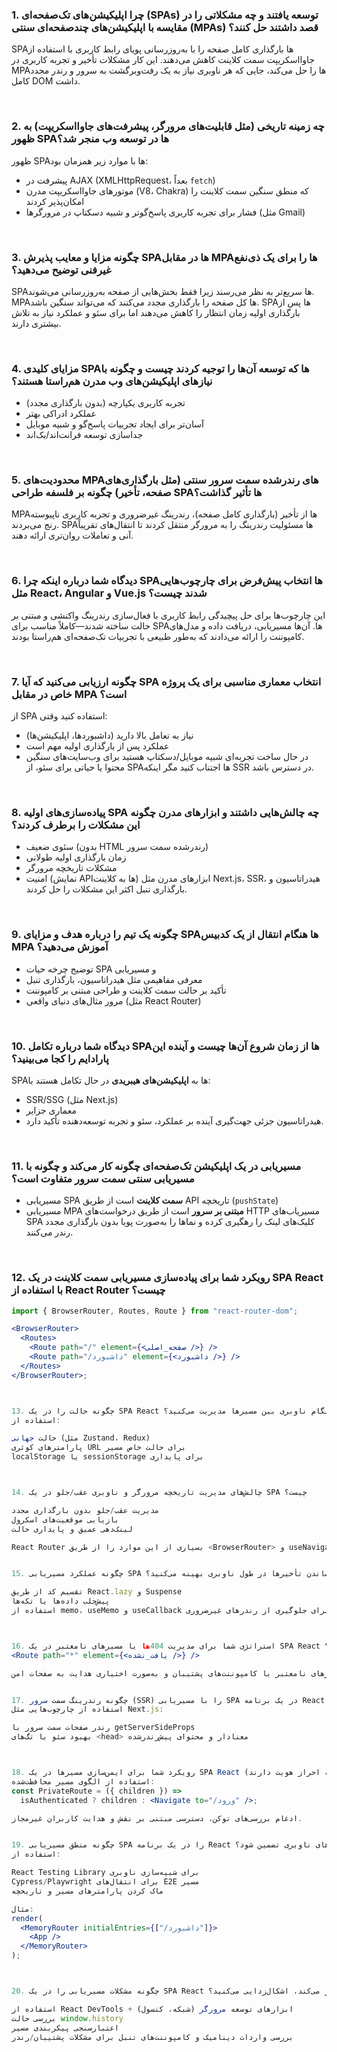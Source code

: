 ### 1. چرا اپلیکیشن‌های تک‌صفحه‌ای (SPAs) توسعه یافتند و چه مشکلاتی را در مقایسه با اپلیکیشن‌های چندصفحه‌ای سنتی (MPAs) قصد داشتند حل کنند؟

SPAها بارگذاری کامل صفحه را با به‌روزرسانی پویای رابط کاربری با استفاده از جاوااسکریپت سمت کلاینت کاهش می‌دهند. این کار مشکلات تأخیر و تجربه کاربری در MPAها را حل می‌کند، جایی که هر ناوبری نیاز به یک رفت‌وبرگشت به سرور و رندر مجدد کامل DOM داشت.

<br />

### 2. چه زمینه تاریخی (مثل قابلیت‌های مرورگر، پیشرفت‌های جاوااسکریپت) به ظهور SPAها در توسعه وب منجر شد؟

ظهور SPAها با موارد زیر همزمان بود:

- پیشرفت در AJAX (XMLHttpRequest، بعداً `fetch`)
- موتورهای جاوااسکریپت مدرن (V8، Chakra) که منطق سنگین سمت کلاینت را امکان‌پذیر کردند
- فشار برای تجربه کاربری پاسخ‌گوتر و شبیه دسکتاپ در مرورگرها (مثل Gmail)

<br />

### 3. چگونه مزایا و معایب پذیرش SPAها در مقابل MPAها را برای یک ذی‌نفع غیرفنی توضیح می‌دهید؟

SPAها سریع‌تر به نظر می‌رسند زیرا فقط بخش‌هایی از صفحه به‌روزرسانی می‌شوند. MPAها کل صفحه را بارگذاری مجدد می‌کنند که می‌تواند سنگین باشد. SPAها پس از بارگذاری اولیه زمان انتظار را کاهش می‌دهند اما برای سئو و عملکرد نیاز به تلاش بیشتری دارند.

<br />

### 4. مزایای کلیدی SPAها که توسعه آن‌ها را توجیه کردند چیست و چگونه با نیازهای اپلیکیشن‌های وب مدرن هم‌راستا هستند؟

- تجربه کاربری یکپارچه (بدون بارگذاری مجدد)
- عملکرد ادراکی بهتر
- آسان‌تر برای ایجاد تجربیات پاسخ‌گو و شبیه موبایل
- جداسازی توسعه فرانت‌اند/بک‌اند

<br />

### 5. محدودیت‌های MPAهای رندرشده سمت سرور سنتی (مثل بارگذاری‌های صفحه، تأخیر) چگونه بر فلسفه طراحی SPAها تأثیر گذاشت؟

MPAها از تأخیر (بارگذاری کامل صفحه)، رندرینگ غیرضروری و تجربه کاربری ناپیوسته رنج می‌بردند. SPAها مسئولیت رندرینگ را به مرورگر منتقل کردند تا انتقال‌های تقریباً آنی و تعاملات روان‌تری ارائه دهند.

<br />

### 6. دیدگاه شما درباره اینکه چرا SPAها انتخاب پیش‌فرض برای چارچوب‌هایی مثل React، Angular و Vue.js شدند چیست؟

این چارچوب‌ها برای حل پیچیدگی رابط کاربری با فعال‌سازی رندرینگ واکنشی و مبتنی بر حالت ساخته شدند—کاملاً مناسب برای SPAها. آن‌ها مسیریابی، دریافت داده و مدل‌های کامپوننت را ارائه می‌دادند که به‌طور طبیعی با تجربیات تک‌صفحه‌ای هم‌راستا بودند.

<br />

### 7. چگونه ارزیابی می‌کنید که آیا SPA انتخاب معماری مناسبی برای یک پروژه خاص در مقابل MPA است؟

از SPA استفاده کنید وقتی:

- نیاز به تعامل بالا دارید (داشبوردها، اپلیکیشن‌ها)
- عملکرد پس از بارگذاری اولیه مهم است
- در حال ساخت تجربه‌ای شبیه موبایل/دسکتاپ هستید
برای وب‌سایت‌های سنگین محتوا یا حیاتی برای سئو، از SPAها اجتناب کنید مگر اینکه SSR در دسترس باشد.

<br />

### 8. پیاده‌سازی‌های اولیه SPA چه چالش‌هایی داشتند و ابزارهای مدرن چگونه این مشکلات را برطرف کردند؟

- سئوی ضعیف (بدون HTML رندرشده سمت سرور)
- زمان بارگذاری اولیه طولانی
- مشکلات تاریخچه مرورگر
- امنیت (نمایش APIها به کلاینت)
ابزارهای مدرن مثل Next.js، SSR، هیدراتاسیون و بارگذاری تنبل اکثر این مشکلات را حل کردند.

<br />

### 9. چگونه یک تیم را درباره هدف و مزایای SPAها هنگام انتقال از یک کدبیس MPA آموزش می‌دهید؟

- توضیح چرخه حیات SPA و مسیریابی
- معرفی مفاهیمی مثل هیدراتاسیون، بارگذاری تنبل
- تأکید بر حالت سمت کلاینت و طراحی مبتنی بر کامپوننت
- مرور مثال‌های دنیای واقعی (مثل React Router)

<br />

### 10. دیدگاه شما درباره تکامل SPAها از زمان شروع آن‌ها چیست و آینده این پارادایم را کجا می‌بینید؟

SPAها به **اپلیکیشن‌های هیبریدی** در حال تکامل هستند با:

- SSR/SSG (مثل Next.js)
- معماری جزایر
- هیدراتاسیون جزئی
جهت‌گیری آینده بر عملکرد، سئو و تجربه توسعه‌دهنده تأکید دارد.

<br />

### 11. مسیریابی در یک اپلیکیشن تک‌صفحه‌ای چگونه کار می‌کند و چگونه با مسیریابی سنتی سمت سرور متفاوت است؟

- مسیریابی SPA **سمت کلاینت** است از طریق API تاریخچه (`pushState`)
- مسیریابی MPA **مبتنی بر سرور** است از طریق درخواست‌های HTTP
مسیریاب‌های SPA کلیک‌های لینک را رهگیری کرده و نماها را به‌صورت پویا بدون بارگذاری مجدد رندر می‌کنند.

<br />

### 12. رویکرد شما برای پیاده‌سازی مسیریابی سمت کلاینت در یک SPA React با استفاده از React Router چیست؟

```jsx
import { BrowserRouter, Routes, Route } from "react-router-dom";

<BrowserRouter>
  <Routes>
    <Route path="/" element={<صفحه_اصلی />} />
    <Route path="/داشبورد" element={<داشبورد />} />
  </Routes>
</BrowserRouter>;



13. چگونه حالت را در یک SPA React هنگام ناوبری بین مسیرها مدیریت می‌کنید؟
استفاده از:

حالت جهانی (مثل Zustand، Redux)
پارامترهای کوئری URL برای حالت خاص مسیر
localStorage یا sessionStorage برای پایداری



14. چالش‌های مدیریت تاریخچه مرورگر و ناوبری عقب/جلو در یک SPA چیست؟

مدیریت عقب/جلو بدون بارگذاری مجدد
بازیابی موقعیت‌های اسکرول
لینک‌دهی عمیق و پایداری حالت

React Router بسیاری از این موارد را از طریق <BrowserRouter> و useNavigate مدیریت می‌کند.


15. چگونه عملکرد مسیریابی SPA را برای به حداقل رساندن تأخیرها در طول ناوبری بهینه می‌کنید؟

تقسیم کد از طریق React.lazy و Suspense
پیش‌جلب داده‌ها یا تکه‌ها
استفاده از memo، useMemo و useCallback برای جلوگیری از رندرهای غیرضروری



16. استراتژی شما برای مدیریت 404ها یا مسیرهای نامعتبر در یک SPA React چیست؟
<Route path="*" element={<یافت_نشده />} />

مدیریت مسیرهای نامعتبر با کامپوننت‌های پشتیبان و به‌صورت اختیاری هدایت به صفحات امن.


17. چگونه رندرینگ سمت سرور (SSR) را با مسیریابی SPA در یک برنامه React برای بهبود سئو ادغام می‌کنید؟
استفاده از چارچوب‌هایی مثل Next.js:

رندر صفحات سمت سرور با getServerSideProps
بهبود سئو با تگ‌های <head> معنادار و محتوای پیش‌رندرشده



18. رویکرد شما برای ایمن‌سازی مسیرها در یک SPA React (مثل مسیرهای محافظت‌شده که نیاز به احراز هویت دارند) چیست؟
استفاده از الگوی مسیر محافظت‌شده:
const PrivateRoute = ({ children }) =>
  isAuthenticated ? children : <Navigate to="/ورود" />;

ادغام بررسی‌های توکن، دسترسی مبتنی بر نقش و هدایت کاربران غیرمجاز.


19. چگونه منطق مسیریابی SPA را در یک برنامه React آزمایش می‌کنید تا قابلیت اطمینان در سناریوهای ناوبری تضمین شود؟
استفاده از:

React Testing Library برای شبیه‌سازی ناوبری
Cypress/Playwright برای انتقال‌های E2E مسیر
ماک کردن پارامترهای مسیر و تاریخچه

مثال:
render(
  <MemoryRouter initialEntries={["/داشبورد"]}>
    <App />
  </MemoryRouter>
);



20. چگونه مشکلات مسیریابی را در یک SPA React وقتی ناوبری شکست می‌خورد یا محتوای غیرمنتظره‌ای رندر می‌کند، اشکال‌زدایی می‌کنید؟

استفاده از React DevTools + ابزارهای توسعه مرورگر (شبکه، کنسول)
بررسی حالت window.history
اعتبارسنجی پیکربندی مسیر
بررسی واردات دینامیک و کامپوننت‌های تنبل برای مشکلات پشتیبان/رندر



